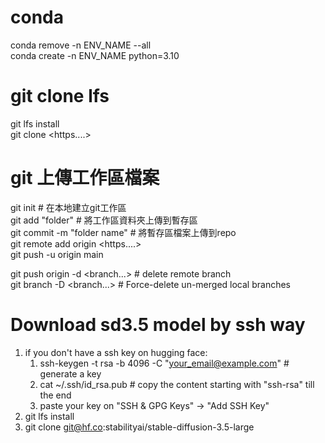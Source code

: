 # conda
conda remove -n ENV_NAME --all  
conda create -n ENV_NAME python=3.10

# git clone lfs  
git lfs install  
git clone <https....>

# git 上傳工作區檔案  
git init  # 在本地建立git工作區  
git add "folder" # 將工作區資料夾上傳到暫存區    
git commit -m "folder name"  # 將暫存區檔案上傳到repo  
git remote add origin <https....>  
git push -u origin main    
  
git push origin -d <branch...>  # delete remote branch  
git branch -D <branch...> # Force-delete un-merged local branches  

# Download sd3.5 model by ssh way  
1. if you don't have a ssh key on hugging face:  
   1.  ssh-keygen -t rsa -b 4096 -C "your_email@example.com" # generate a key  
   2.  cat ~/.ssh/id_rsa.pub # copy the content starting with "ssh-rsa" till the end  
   3.  paste your key on "SSH & GPG Keys" -> "Add SSH Key"  
2. git lfs install  
3. git clone git@hf.co:stabilityai/stable-diffusion-3.5-large  



